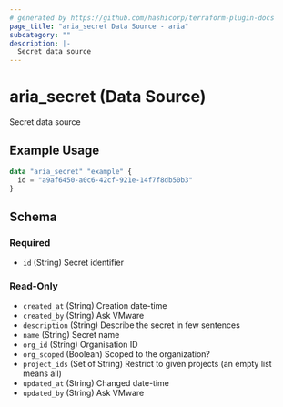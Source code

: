 ```yaml
---
# generated by https://github.com/hashicorp/terraform-plugin-docs
page_title: "aria_secret Data Source - aria"
subcategory: ""
description: |-
  Secret data source
---
```


# aria_secret (Data Source)

Secret data source

## Example Usage

```terraform
data "aria_secret" "example" {
  id = "a9af6450-a0c6-42cf-921e-14f7f8db50b3"
}
```

<!-- schema generated by tfplugindocs -->
## Schema

### Required

- `id` (String) Secret identifier

### Read-Only

- `created_at` (String) Creation date-time
- `created_by` (String) Ask VMware
- `description` (String) Describe the secret in few sentences
- `name` (String) Secret name
- `org_id` (String) Organisation ID
- `org_scoped` (Boolean) Scoped to the organization?
- `project_ids` (Set of String) Restrict to given projects (an empty list means all)
- `updated_at` (String) Changed date-time
- `updated_by` (String) Ask VMware
